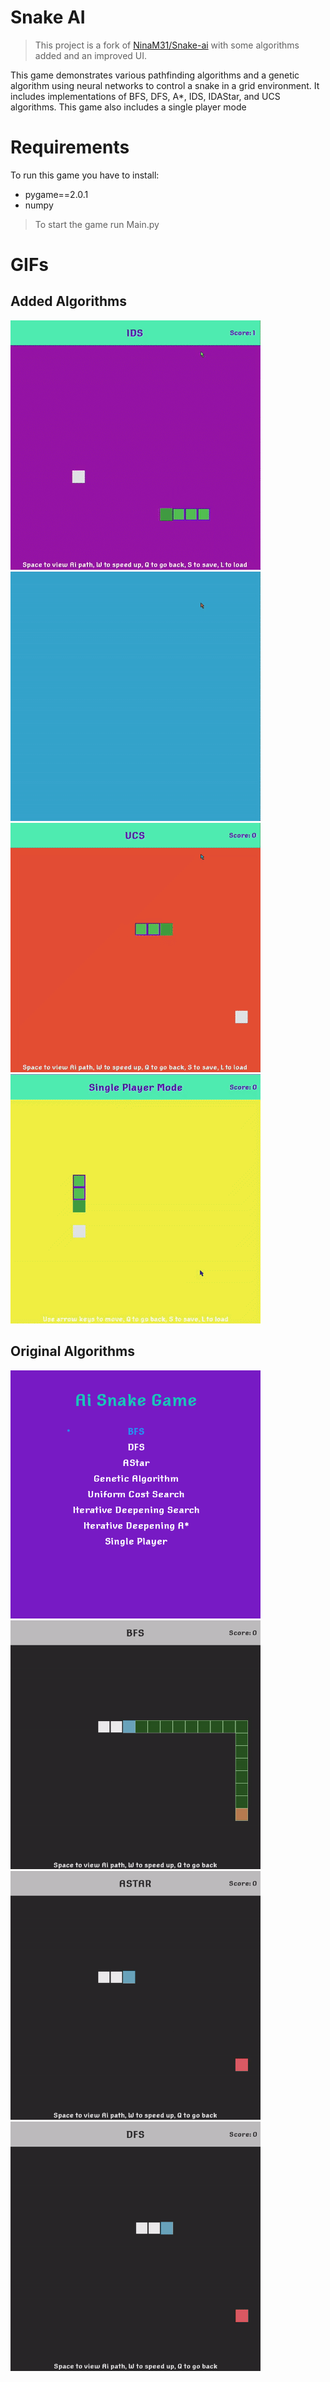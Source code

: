 # Snake AI
> This project is a fork of [NinaM31/Snake-ai](https://github.com/NinaM31/Snake-ai) with some algorithms added and an improved UI.

This game demonstrates various pathfinding algorithms and a genetic algorithm using neural networks to control a snake in a grid environment. It includes implementations of BFS, DFS, A*, IDS, IDAStar, and UCS algorithms.
This game also includes a single player mode

# Requirements

 To run this game you have to install:

- pygame==2.0.1
- numpy

> To start the game run Main.py

# GIFs

## Added Algorithms
<p float="left">
  <img src='images/IDS.gif' width='400'/>
  <img src='images/IDA-Star.gif' width='400'/>
  <img src='images/UCS.gif' width='400'/>
  <img src='images/single_player.gif' width='400'/>
</p>

## Original Algorithms
<p float="left">
  <img src='images/mainMenu.png' width='400'/>
  <img src='images/bfs.gif' width='400'/>
  <img src='images/astar.gif' width='400'/>
  <img src='images/dfs.gif' width='400'/>
</p>
